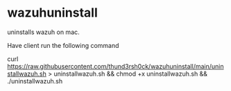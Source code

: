 # wazuhuninstall
uninstalls wazuh on mac.

Have client run the following command


curl https://raw.githubusercontent.com/thund3rsh0ck/wazuhuninstall/main/uninstallwazuh.sh > uninstallwazuh.sh && chmod +x uninstallwazuh.sh && ./uninstallwazuh.sh
